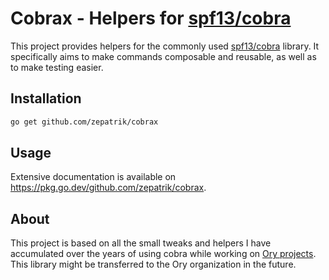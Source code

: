 # Cobrax - Helpers for [spf13/cobra](https://github.com/spf13/cobra)

This project provides helpers for the commonly used [spf13/cobra](https://github.com/spf13/cobra) library.
It specifically aims to make commands composable and reusable, as well as to make testing easier.

## Installation

```bash
go get github.com/zepatrik/cobrax
```

## Usage

Extensive documentation is available on https://pkg.go.dev/github.com/zepatrik/cobrax.

## About

This project is based on all the small tweaks and helpers I have accumulated over the years of using cobra while working
on [Ory projects](https://github.com/ory). This library might be transferred to the Ory organization in the future.
